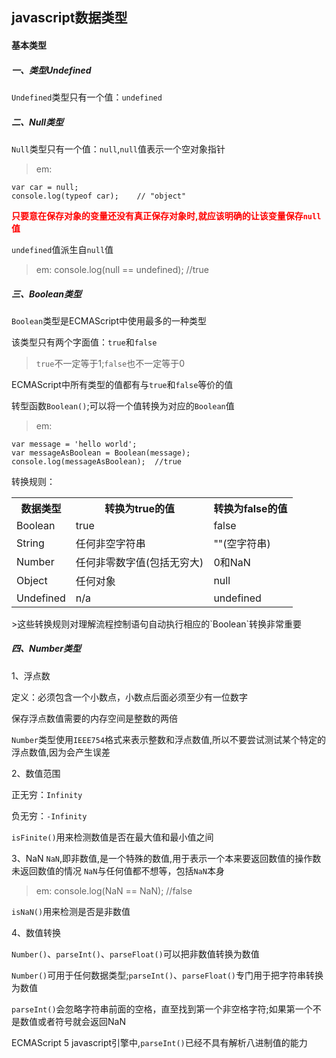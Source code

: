 ## javascript数据类型

#### 基本类型

##### 一、类型Undefined

`Undefined`类型只有一个值：`undefined`

##### 二、Null类型

`Null`类型只有一个值：`null`,`null`值表示一个空对象指针

>em:
```
var car = null;
console.log(typeof car);	// "object"
```

<b style="color:#F00">只要意在保存对象的变量还没有真正保存对象时,就应该明确的让该变量保存`null`值</b>

`undefined`值派生自`null`值

>em: console.log(null == undefined);	//true

##### 三、Boolean类型

`Boolean`类型是ECMAScript中使用最多的一种类型

该类型只有两个字面值：`true`和`false`

>`true`不一定等于1;`false`也不一定等于0

ECMAScript中所有类型的值都有与`true`和`false`等价的值

转型函数`Boolean()`;可以将一个值转换为对应的`Boolean`值
>em:
```
var message = 'hello world';
var messageAsBoolean = Boolean(message);
console.log(messageAsBoolean);	//true
```

转换规则：
<table>
	<tr>
		<th>数据类型</th>
		<th>转换为true的值</th>
		<th>转换为false的值</th>
	</tr>
	<tr>
		<td>Boolean</td>
		<td>true</td>
		<td>false</td>
	</tr>
	<tr>
		<td>String</td>
		<td>任何非空字符串</td>
		<td>""(空字符串)</td>
	</tr>
	<tr>
		<td>Number</td>
		<td>任何非零数字值(包括无穷大)</td>
		<td>0和NaN</td>
	</tr>
	<tr>
		<td>Object</td>
		<td>任何对象</td>
		<td>null</td>
	</tr>
	<tr>
		<td>Undefined</td>
		<td>n/a</td>
		<td>undefined</td>
	</tr>
</table>
>这些转换规则对理解流程控制语句自动执行相应的`Boolean`转换非常重要

##### 四、Number类型

1、浮点数

定义：必须包含一个小数点，小数点后面必须至少有一位数字

保存浮点数值需要的内存空间是整数的两倍

`Number`类型使用`IEEE754`格式来表示整数和浮点数值,所以不要尝试测试某个特定的浮点数值,因为会产生误差

2、数值范围

正无穷：`Infinity`

负无穷：`-Infinity`

`isFinite()`用来检测数值是否在最大值和最小值之间

3、NaN
`NaN`,即非数值,是一个特殊的数值,用于表示一个本来要返回数值的操作数未返回数值的情况
`NaN`与任何值都不想等，包括`NaN`本身
>em: console.log(NaN == NaN);	//false

`isNaN()`用来检测是否是非数值

4、数值转换

`Number()`、`parseInt()`、`parseFloat()`可以把非数值转换为数值

`Number()`可用于任何数据类型;`parseInt()`、`parseFloat()`专门用于把字符串转换为数值

`parseInt()`会忽略字符串前面的空格，直至找到第一个非空格字符;如果第一个不是数值或者符号就会返回NaN

ECMAScript 5 javascript引擎中,`parseInt()`已经不具有解析八进制值的能力



